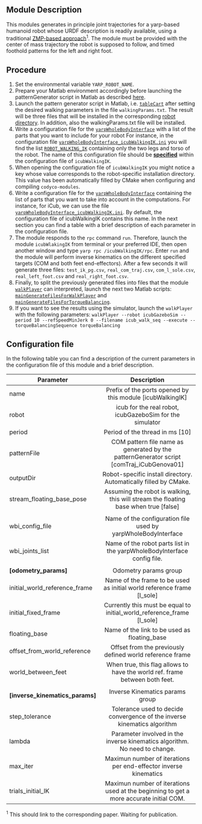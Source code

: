 ## Module Description

This modules generates in principle joint trajectories for a yarp-based humanoid robot whose URDF description is readily available, using a traditional [ZMP-based approach]()<sup>1</sup>. The module must be provided with the center of mass trajectory the robot is supposed to follow, and timed foothold patterns for the left and right foot.

## Procedure
1. Set the environmental variable `YARP_ROBOT_NAME`.
2. Prepare your Matlab environment accordingly before launching the patternGenerator script in Matlab as described [here](https://github.com/robotology/codyco-modules/tree/newModule/icubWalkingIK/src/modules/icubWalkingIK/app/scripts).
3. Launch the pattern generator script in Matlab, i.e. [`tableCart`](https://github.com/robotology/codyco-modules/blob/newModule/icubWalkingIK/src/modules/icubWalkingIK/app/scripts/tableCart.m) after setting the desired walking parameters in the file `walkingParams.txt`. The result will be three files that will be installed in the corresponding [robot directory](http://www.yarp.it/yarp_data_dirs.html#datafiles_contextsrobots). In addition, also the walkingParams.txt file will be installed.
4. Write a configuration file for the [`yarpWholeBodyInterface`](https://github.com/robotology/yarp-wholebodyinterface) with a list of the parts that you want to include for your robot For instance, in the configuration file [`yarpWholeBodyInterface_icubWalkingIK.ini`](https://github.com/robotology/yarp-wholebodyinterface/blob/master/app/robots/icubGazeboSim/yarpWholeBodyInterface_icubWalkingIK.ini) you will find the list [`ROBOT_WALKING_IK`](https://github.com/robotology/yarp-wholebodyinterface/blob/master/app/robots/icubGazeboSim/yarpWholeBodyInterface_icubWalkingIK.ini#L86) containing only the two legs and torso of the robot. The name of this configuration file should be [**specified**](https://github.com/robotology/codyco-modules/blob/newModule/icubWalkingIK/src/modules/icubWalkingIK/app/robots/icubGazeboSim/iCubWalkingIKModule.ini.in#L9) within the configuration file of `icubWalkingIK`. 
5. When opening the configuration file of `icubWalkingIK` you might notice a key whose value corresponds to the robot-specific installation directory. This value has been automatically filled by CMake when configuring and compiling `codyco-modules`. 
6. Write a configuration file for the [`yarpWholeBodyInterface`](https://github.com/robotology/yarp-wholebodyinterface) containing the list of parts that you want to take into account in the computations. For instance, for iCub, we can use the file [`yarpWholeBodyInterface_icubWalkingIK.ini`](https://github.com/robotology/codyco-modules/blob/newModule/icubWalkingIK/src/modules/icubWalkingIK/app/robots/icubGazeboSim/iCubWalkingIKModule.ini.in). By default, the configuration file of icubWalkingIK contains this name. In the next section you can find a table with a brief description of each parameter in the configuration file. 
7. The module responds to the `rpc` command `run`. Therefore, launch the module `icubWlakingIK` from terminal or your preferred IDE, then open another window and type `yarp rpc /icubWalkingIK/rpc`. Enter `run` and the module will perform inverse kinematics on the different specified targets (COM and both feet end-effectors). After a few seconds it will generate three files: `test_ik_pg.csv`, `real_com_traj.csv`, `com_l_sole.csv`, `real_left_foot.csv` and `real_right_foot.csv`. 
8. Finally, to split the previously generated files into files that the module [`walkPlayer`](https://github.com/robotology/codyco-modules/tree/master/src/modules/walkPlayer) can interpreted, launch the next two Matlab scripts: [`mainGenerateFilesForWalkPlayer`](https://github.com/robotology/codyco-modules/blob/newModule/icubWalkingIK/src/modules/icubWalkingIK/app/scripts/mainGenerateFilesForWalkPlayer.m) and [`mainGenerateFilesForTorqueBalancing`](https://github.com/robotology/codyco-modules/blob/newModule/icubWalkingIK/src/modules/icubWalkingIK/app/scripts/mainGenerateFilesForTorqueBalancing.m).
9. If you want to see the results using the simulator, launch the `walkPlayer` with the following parameters:
`walkPlayer --robot icubGazeboSim --period 10 --refSpeedMinJerk 0 --filename icub_walk_seq --execute --torqueBalancingSequence torqueBalancing`

## Configuration file 
In the following table you can find a description of the current parameters in the configuration file of this module and a brief description.

| Parameter                      | Description                                                                             |
| -------------------------------|:---------------------------------------------------------------------------------------:|
|name                            |Prefix of the ports opened by this module [icubWalkingIK]                                |
|robot                           |icub for the real robot, icubGazeboSim for the simulator                                 |
|period                          |Period of the thread in ms [10]                                                          |
|patternFile                     |COM pattern file name as generated by the patternGenerator script [comTraj_iCubGenova01] |
|outputDir                       |Robot-specific install directory. Automatically filled by CMake.                         |
|stream_floating_base_pose       |Assuming the robot is walking, this will stream the floating base when true [false]      |
|                                |                                                                                         |
|wbi_config_file                 |Name of the configuration file used by yarpWholeBodyInterface                            |
|wbi_joints_list                 |Name of the robot parts list in the yarpWholeBodyInterface config file.                  |
|                                |                                                                                         |
|**[odometry_params]**           |Odometry params group                                                                    |
|initial_world_reference_frame   |Name of the frame to be used as initial world reference frame [l_sole]                   |
|initial_fixed_frame             |Currently this must be equal to initial_world_reference_frame [l_sole]                   |
|floating_base                   |Name of the link to be used as floating_base                                             |
|offset_from_world_reference     |Offset from the previously defined world reference frame                                 |
|world_between_feet              |When true, this flag allows to have the world ref. frame between both feet.              |
|                                |                                                                                         |
|**[inverse_kinematics_params]** |Inverse Kinematics params group                                                          |
|step_tolerance                  |Tolerance used to decide convergence of the inverse kinematics algorithm                 |
|lambda                          |Parameter involved in the inverse kinematics algorithm. No need to change.               |
|max_iter                        |Maximun number of iterations per end-effector inverse kinematics                         |
|trials_initial_IK               |Maximun number of iterations used at the beginning to get a more accurate initial COM.   |




<sup>1</sup> This should link to the corresponding paper. Waiting for publication. 
